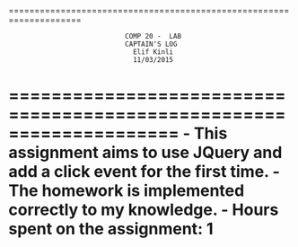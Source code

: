 ====================================================================
							 	 
							 	 COMP 20 -  LAB
								 CAPTAIN'S LOG
							       Elif Kinli
								   11/03/2015
====================================================================
	- This assignment aims to use JQuery and add a click event
	for the first time. 
	- The homework is implemented correctly to my knowledge. 
	- Hours spent on the assignment: 1
====================================================================
